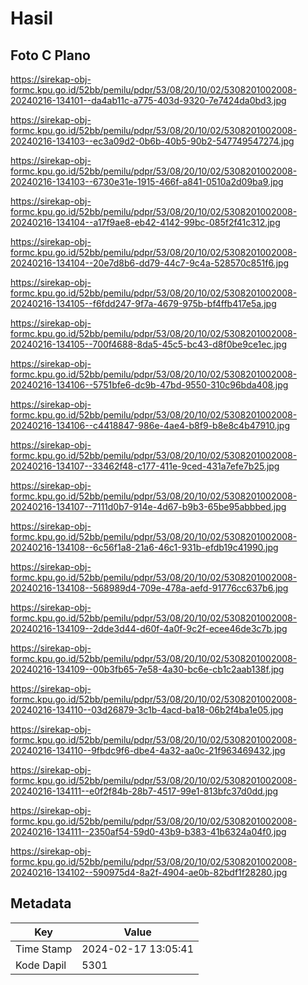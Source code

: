 # Hasil

## Foto C Plano

https://sirekap-obj-formc.kpu.go.id/52bb/pemilu/pdpr/53/08/20/10/02/5308201002008-20240216-134101--da4ab11c-a775-403d-9320-7e7424da0bd3.jpg

https://sirekap-obj-formc.kpu.go.id/52bb/pemilu/pdpr/53/08/20/10/02/5308201002008-20240216-134103--ec3a09d2-0b6b-40b5-90b2-547749547274.jpg

https://sirekap-obj-formc.kpu.go.id/52bb/pemilu/pdpr/53/08/20/10/02/5308201002008-20240216-134103--6730e31e-1915-466f-a841-0510a2d09ba9.jpg

https://sirekap-obj-formc.kpu.go.id/52bb/pemilu/pdpr/53/08/20/10/02/5308201002008-20240216-134104--a17f9ae8-eb42-4142-99bc-085f2f41c312.jpg

https://sirekap-obj-formc.kpu.go.id/52bb/pemilu/pdpr/53/08/20/10/02/5308201002008-20240216-134104--20e7d8b6-dd79-44c7-9c4a-528570c851f6.jpg

https://sirekap-obj-formc.kpu.go.id/52bb/pemilu/pdpr/53/08/20/10/02/5308201002008-20240216-134105--f6fdd247-9f7a-4679-975b-bf4ffb417e5a.jpg

https://sirekap-obj-formc.kpu.go.id/52bb/pemilu/pdpr/53/08/20/10/02/5308201002008-20240216-134105--700f4688-8da5-45c5-bc43-d8f0be9ce1ec.jpg

https://sirekap-obj-formc.kpu.go.id/52bb/pemilu/pdpr/53/08/20/10/02/5308201002008-20240216-134106--5751bfe6-dc9b-47bd-9550-310c96bda408.jpg

https://sirekap-obj-formc.kpu.go.id/52bb/pemilu/pdpr/53/08/20/10/02/5308201002008-20240216-134106--c4418847-986e-4ae4-b8f9-b8e8c4b47910.jpg

https://sirekap-obj-formc.kpu.go.id/52bb/pemilu/pdpr/53/08/20/10/02/5308201002008-20240216-134107--33462f48-c177-411e-9ced-431a7efe7b25.jpg

https://sirekap-obj-formc.kpu.go.id/52bb/pemilu/pdpr/53/08/20/10/02/5308201002008-20240216-134107--7111d0b7-914e-4d67-b9b3-65be95abbbed.jpg

https://sirekap-obj-formc.kpu.go.id/52bb/pemilu/pdpr/53/08/20/10/02/5308201002008-20240216-134108--6c56f1a8-21a6-46c1-931b-efdb19c41990.jpg

https://sirekap-obj-formc.kpu.go.id/52bb/pemilu/pdpr/53/08/20/10/02/5308201002008-20240216-134108--568989d4-709e-478a-aefd-91776cc637b6.jpg

https://sirekap-obj-formc.kpu.go.id/52bb/pemilu/pdpr/53/08/20/10/02/5308201002008-20240216-134109--2dde3d44-d60f-4a0f-9c2f-ecee46de3c7b.jpg

https://sirekap-obj-formc.kpu.go.id/52bb/pemilu/pdpr/53/08/20/10/02/5308201002008-20240216-134109--00b3fb65-7e58-4a30-bc6e-cb1c2aab138f.jpg

https://sirekap-obj-formc.kpu.go.id/52bb/pemilu/pdpr/53/08/20/10/02/5308201002008-20240216-134110--03d26879-3c1b-4acd-ba18-06b2f4ba1e05.jpg

https://sirekap-obj-formc.kpu.go.id/52bb/pemilu/pdpr/53/08/20/10/02/5308201002008-20240216-134110--9fbdc9f6-dbe4-4a32-aa0c-21f963469432.jpg

https://sirekap-obj-formc.kpu.go.id/52bb/pemilu/pdpr/53/08/20/10/02/5308201002008-20240216-134111--e0f2f84b-28b7-4517-99e1-813bfc37d0dd.jpg

https://sirekap-obj-formc.kpu.go.id/52bb/pemilu/pdpr/53/08/20/10/02/5308201002008-20240216-134111--2350af54-59d0-43b9-b383-41b6324a04f0.jpg

https://sirekap-obj-formc.kpu.go.id/52bb/pemilu/pdpr/53/08/20/10/02/5308201002008-20240216-134102--590975d4-8a2f-4904-ae0b-82bdf1f28280.jpg


## Metadata

| Key        | Value               |
| ---------- | ------------------- |
| Time Stamp | 2024-02-17 13:05:41 |
| Kode Dapil | 5301                |



